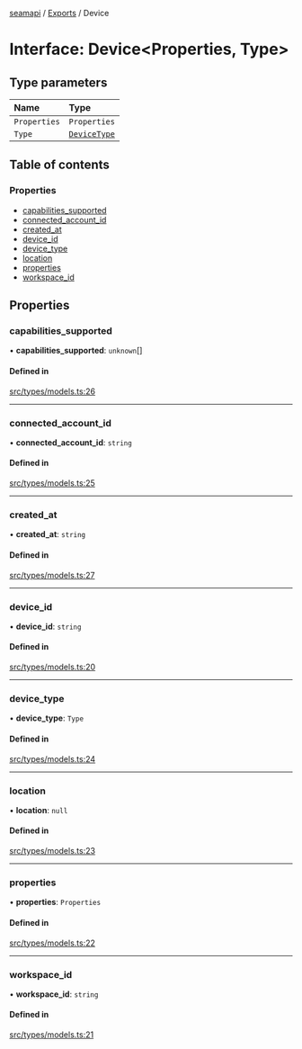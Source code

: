 [seamapi](../README.md) / [Exports](../modules.md) / Device

# Interface: Device<Properties, Type\>

## Type parameters

| Name | Type |
| :------ | :------ |
| `Properties` | `Properties` |
| `Type` | [`DeviceType`](../modules.md#devicetype) |

## Table of contents

### Properties

- [capabilities\_supported](Device.md#capabilities_supported)
- [connected\_account\_id](Device.md#connected_account_id)
- [created\_at](Device.md#created_at)
- [device\_id](Device.md#device_id)
- [device\_type](Device.md#device_type)
- [location](Device.md#location)
- [properties](Device.md#properties)
- [workspace\_id](Device.md#workspace_id)

## Properties

### capabilities\_supported

• **capabilities\_supported**: `unknown`[]

#### Defined in

[src/types/models.ts:26](https://github.com/hello-seam/seamapi-javascript/blob/main/src/types/models.ts#L26)

___

### connected\_account\_id

• **connected\_account\_id**: `string`

#### Defined in

[src/types/models.ts:25](https://github.com/hello-seam/seamapi-javascript/blob/main/src/types/models.ts#L25)

___

### created\_at

• **created\_at**: `string`

#### Defined in

[src/types/models.ts:27](https://github.com/hello-seam/seamapi-javascript/blob/main/src/types/models.ts#L27)

___

### device\_id

• **device\_id**: `string`

#### Defined in

[src/types/models.ts:20](https://github.com/hello-seam/seamapi-javascript/blob/main/src/types/models.ts#L20)

___

### device\_type

• **device\_type**: `Type`

#### Defined in

[src/types/models.ts:24](https://github.com/hello-seam/seamapi-javascript/blob/main/src/types/models.ts#L24)

___

### location

• **location**: ``null``

#### Defined in

[src/types/models.ts:23](https://github.com/hello-seam/seamapi-javascript/blob/main/src/types/models.ts#L23)

___

### properties

• **properties**: `Properties`

#### Defined in

[src/types/models.ts:22](https://github.com/hello-seam/seamapi-javascript/blob/main/src/types/models.ts#L22)

___

### workspace\_id

• **workspace\_id**: `string`

#### Defined in

[src/types/models.ts:21](https://github.com/hello-seam/seamapi-javascript/blob/main/src/types/models.ts#L21)
